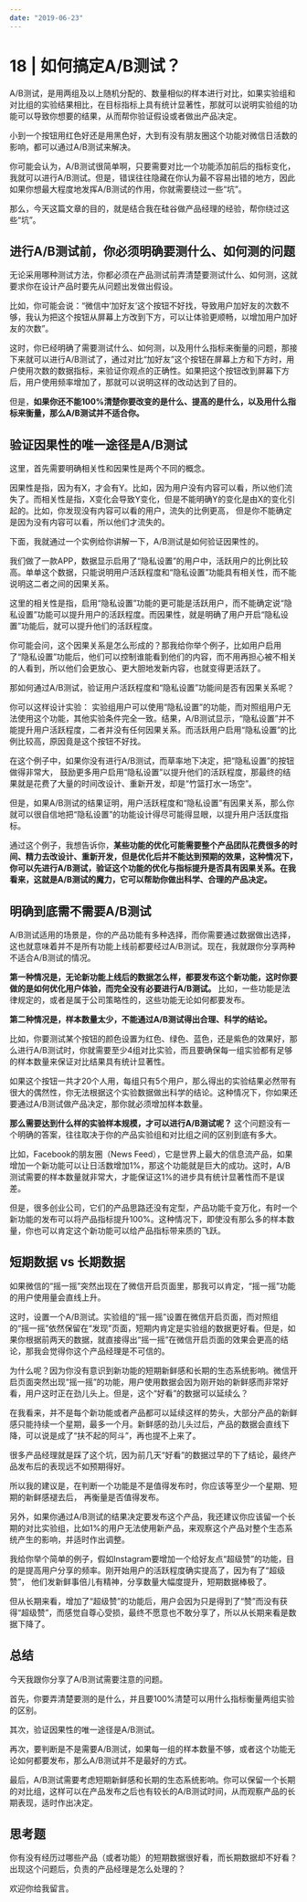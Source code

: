 ```yaml
---
date: "2019-06-23"
---  
```

      
# 18 | 如何搞定A/B测试？
A/B测试，是用两组及以上随机分配的、数量相似的样本进行对比，如果实验组和对比组的实验结果相比，在目标指标上具有统计显著性，那就可以说明实验组的功能可以导致你想要的结果，从而帮你验证假设或者做出产品决定。

小到一个按钮用红色好还是用黑色好，大到有没有朋友圈这个功能对微信日活数的影响，都可以通过A/B测试来解决。

你可能会认为，A/B测试很简单啊，只要需要对比一个功能添加前后的指标变化，我就可以进行A/B测试。但是，错误往往隐藏在你认为最不容易出错的地方，因此如果你想最大程度地发挥A/B测试的作用，你就需要绕过一些“坑”。

<!-- [[[read_end]]] -->

那么，今天这篇文章的目的，就是结合我在硅谷做产品经理的经验，帮你绕过这些“坑”。

## 进行A/B测试前，你必须明确要测什么、如何测的问题

无论采用哪种测试方法，你都必须在产品测试前弄清楚要测试什么、如何测，这就要求你在设计产品时要先从问题出发做出假设。

比如，你可能会说：“微信中‘加好友’这个按钮不好找，导致用户加好友的次数不够，我认为把这个按钮从屏幕上方改到下方，可以让体验更顺畅，以增加用户加好友的次数”。

这时，你已经明确了需要测试什么、如何测，以及用什么指标来衡量的问题，那接下来就可以进行A/B测试了，通过对比“加好友”这个按钮在屏幕上方和下方时，用户使用次数的数据指标，来验证你观点的正确性。如果把这个按钮改到屏幕下方后，用户使用频率增加了，那就可以说明这样的改动达到了目的。

但是，**如果你还不能100\%清楚你要改变的是什么、提高的是什么，以及用什么指标来衡量，那么A/B测试并不适合你。**

## 验证因果性的唯一途径是A/B测试

这里，首先需要明确相关性和因果性是两个不同的概念。

因果性是指，因为有X，才会有Y。比如，因为用户没有内容可以看，所以他们流失了。而相关性是指，X变化会导致Y变化，但是不能明确Y的变化是由X的变化引起的。比如，你发现没有内容可以看的用户，流失的比例更高， 但是你不能确定是因为没有内容可以看，所以他们才流失的。

下面，我就通过一个实例给你讲解一下，A/B测试是如何验证因果性的。

我们做了一款APP，数据显示启用了“隐私设置”的用户中，活跃用户的比例比较高。单单这个数据，只能说明用户活跃程度和“隐私设置”功能具有相关性，而不能说明这二者之间的因果关系。

这里的相关性是指，启用“隐私设置”功能的更可能是活跃用户，而不能确定说“隐私设置”功能可以提升用户的活跃程度。而因果性，就是明确了用户开启“隐私设置”功能后，就可以提升他们的活跃程度。

你可能会问，这个因果关系是怎么形成的？那我给你举个例子，比如用户启用了“隐私设置”功能后，他们可以控制谁能看到他们的内容，而不用再担心被不相关的人看到，所以他们会更放心、更大胆地发新内容，也就变得更活跃了。

那如何通过A/B测试，验证用户活跃程度和“隐私设置”功能间是否有因果关系呢？

你可以这样设计实验： 实验组用户可以使用“隐私设置”的功能，而对照组用户无法使用这个功能，其他实验条件完全一致。结果，A/B测试显示，“隐私设置”并不能提升用户活跃程度，二者并没有任何因果关系。而活跃用户启用“隐私设置”的比例比较高，原因竟是这个按钮不好找。

在这个例子中，如果你没有进行A/B测试，而草率地下决定，把“隐私设置”的按钮做得非常大， 鼓励更多用户启用“隐私设置”以提升他们的活跃程度，那最终的结果就是花费了大量的时间改设计、重新开发，却是“竹篮打水一场空”。

但是，如果A/B测试的结果证明，用户活跃程度和“隐私设置”有因果关系，那么你就可以很自信地把“隐私设置”的功能设计得尽可能得显眼，以提升用户活跃度指标。

通过这个例子，我想告诉你，**某些功能的优化可能需要整个产品团队花费很多的时间、精力去改设计、重新开发，但是优化后并不能达到预期的效果，这种情况下，你可以先进行A/B测试，验证这个功能的优化与指标提升是否具有因果关系。在我看来，这就是A/B测试的魔力，它可以帮助你做出科学、合理的产品决定。**

## 明确到底需不需要A/B测试

A/B测试适用的场景是，你的产品功能有多种选择，而你需要通过数据做出选择，这也就意味着并不是所有功能上线前都要经过A/B测试。现在，我就跟你分享两种不适合A/B测试的情况。

**第一种情况是，无论新功能上线后的数据怎么样，都要发布这个新功能，这时你要做的是如何优化用户体验，而完全没有必要进行A/B测试。** 比如，一些功能是法律规定的，或者是属于公司策略性的，这些功能无论如何都要发布。

**第二种情况是，样本数量太少，不能通过A/B测试得出合理、科学的结论。**

比如，你要测试某个按钮的颜色设置为红色、绿色、蓝色，还是紫色的效果好，那么进行A/B测试时，你就需要至少4组对比实验，而且要确保每一组实验都有足够的样本数量来保证对比结果具有统计显著性。

如果这个按钮一共才20个人用，每组只有5个用户，那么得出的实验结果必然带有很大的偶然性，你无法根据这个实验数据做出科学的结论。这种情况下，你如果还要通过A/B测试做产品决定，那你就必须增加样本数量。

**那么需要达到什么样的实验样本规模，才可以进行A/B测试呢？** 这个问题没有一个明确的答案，往往取决于你的产品实验组和对比组之间的区别到底有多大。

比如，Facebook的朋友圈（News Feed），它是世界上最大的信息流产品，如果增加一个新功能可以让日活数增加1\%，那这个功能就是巨大的成功。这时，A/B测试需要的样本数量就非常大，才能保证这1\%的进步具有统计显著性而不是误差。

但是，很多创业公司，它们的产品思路还没有定型，产品功能千变万化，有时一个新功能的发布可以将产品指标提升100\%。这种情况下，即使没有那么多的样本数量，你也可以肯定这个新功能可以给产品指标带来质的飞跃。

## 短期数据 vs 长期数据

如果微信的“摇一摇”突然出现在了微信开启页面里，那我可以肯定，“摇一摇”功能的用户使用量会直线上升。

这时，设置一个A/B测试。实验组的“摇一摇”设置在微信开启页面，而对照组的“摇一摇”依然保留在“发现”页面，短期内肯定是实验组的数据更好看。但是，如果你根据前两天的数据，就直接得出“摇一摇”在微信开启页面的效果会更高的结论，那我会觉得你这个产品经理是不可信的。

为什么呢？因为你没有意识到新功能的短期新鲜感和长期的生态系统影响。微信开启页面突然出现“摇一摇”的功能，用户使用数据会因为刚开始的新鲜感而非常好看，用户这时正在劲儿头上。但是，这个“好看”的数据可以延续么？

在我看来，并不是每个新功能或者产品都可以延续这样的势头，大部分产品的新鲜感只能持续一个星期，最多一个月。新鲜感的劲儿头过后，产品的数据会直线下降，可以说是成了“扶不起的阿斗”，再也提不上来了。

很多产品经理就是踩了这个坑，因为前几天“好看”的数据过早的下了结论，最终产品发布后的表现远不如预期得好。

所以我的建议是，在判断一个功能是不是值得发布时，你应该等至少一个星期、短期的新鲜感褪去后， 再衡量是否值得发布。

另外，如果你通过A/B测试的结果决定要发布这个产品，我还建议你应该留一个长期的对比实验组，比如1\%的用户无法使用新产品，来观察这个产品对整个生态系统产生的影响，并适时作出调整。

我给你举个简单的例子，假如Instagram要增加一个给好友点“超级赞”的功能，目的是提高用户分享的频率。刚开始用户的活跃程度确实提高了，因为有了“超级赞”， 他们发新鲜事倍儿有精神，分享数量大幅度提升，短期数据棒极了。

但从长期来看，增加了“超级赞”的功能后，用户会因为只是得到了“赞”而没有获得“超级赞”，而感觉自尊心受损，最终不愿意也不敢分享了，所以从长期来看是数据下降了。

## 总结

今天我跟你分享了A/B测试需要注意的问题。

首先，你要弄清楚要测的是什么，并且要100\%清楚可以用什么指标衡量两组实验的区别。

其次，验证因果性的唯一途径是A/B测试。

再次，要判断是不是需要A/B测试，如果每一组的样本数量不够，或者这个功能无论如何都要发布，那么A/B测试并不是最好的方式。

最后，A/B测试需要考虑短期新鲜感和长期的生态系统影响。你可以保留一个长期的对比组，这样可以在产品发布之后也有较长的A/B测试时间，从而观察产品的长期表现，适时作出决定。

## 思考题

你有没有经历过哪些产品（或者功能）的短期数据很好看，而长期数据却不好看？出现这个问题后，负责的产品经理是怎么处理的？

欢迎你给我留言。
